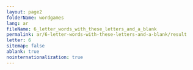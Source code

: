 ```yaml
---
layout: page2
folderName: wordgames
lang: ar
fileName: 6_letter_words_with_these_letters_and_a_blank
permalink: ar/6-letter-words-with-these-letters-and-a-blank/result
letter: 6
sitemap: false
ablank: true
nointernationalization: true
---
```

